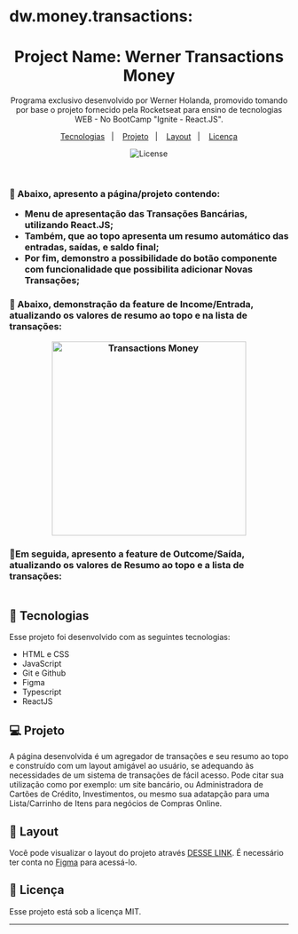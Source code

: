 # dw.money.transactions:

<h1 align="center"> Project Name: Werner Transactions Money </h1>

<p align="center">
Programa exclusivo desenvolvido por Werner Holanda, promovido tomando por base o projeto fornecido pela Rocketseat para ensino de tecnologias WEB - No BootCamp "Ignite - React.JS". <br/>
<!--<a href="https://lp.rocketseat.com.br/devlinks/inscricao?utm_source=github&utm_medium=descricao&utm_campaign=capture-devlinks&utm_term=organic&utm_content=descricao-github-mayk-brito">Estude esse projeto em formato de vídeo clicando aqui.</a> -->
</p>

<p align="center">
  <a href="#-tecnologias">Tecnologias</a>&nbsp;&nbsp;&nbsp;|&nbsp;&nbsp;&nbsp;
  <a href="#-projeto">Projeto</a>&nbsp;&nbsp;&nbsp;|&nbsp;&nbsp;&nbsp;
  <a href="#-layout">Layout</a>&nbsp;&nbsp;&nbsp;|&nbsp;&nbsp;&nbsp;
  <a href="#memo-licença">Licença</a>
</p>

<p align="center">
  <img alt="License" src="https://img.shields.io/static/v1?label=license&message=MIT&color=49AA26&labelColor=000000">
</p>

<br>

<h3>🔖 Abaixo, apresento a página/projeto contendo:

- Menu de apresentação das Transações Bancárias, utilizando React.JS; 
- Também, que ao topo apresenta um resumo automático das entradas, saídas, e saldo final; 
- Por fim, demonstro a possibilidade do botão componente com funcionalidade que possibilita adicionar Novas Transações; 
    
</h3>

<h3>🔖 Abaixo, demonstração da feature de Income/Entrada, atualizando os valores de resumo ao topo e na lista de transações:

<p align="center">
  <img alt="Transactions Money" src="income - DW MONEY - Pessoal — Microsoft_ Edge 2023-09-25 10-51-03 - Trim.gif" height="350em">
</p>

<h3>🔖Em seguida, apresento a feature de Outcome/Saída, atualizando os valores de Resumo ao topo e a lista de transações:

<br>
<br>

## 🚀 Tecnologias

Esse projeto foi desenvolvido com as seguintes tecnologias:

- HTML e CSS
- JavaScript
- Git e Github
- Figma
- Typescript
- ReactJS

## 💻 Projeto

A página desenvolvida é um agregador de transações e seu resumo ao topo e construído com um layout amigável ao usuário, se adequando às necessidades de um sistema de transações de fácil acesso.
Pode citar sua utilização como por exemplo: um site bancário, ou Administradora de Cartões de Crédito, Investimentos, ou mesmo sua adatapção para uma Lista/Carrinho de Itens para negócios de Compras Online.




## 🔖 Layout

Você pode visualizar o layout do projeto através [DESSE LINK](https://www.figma.com/community/file/1187422022288947321). É necessário ter conta no [Figma](https://figma.com) para acessá-lo.

## :memo: Licença

Esse projeto está sob a licença MIT.

---
